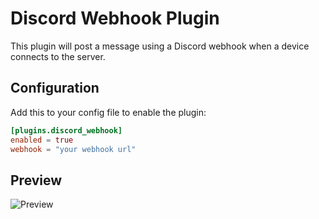 # Discord Webhook Plugin
This plugin will post a message using a Discord webhook when a device connects to the server.

## Configuration
Add this to your config file to enable the plugin:
```toml
[plugins.discord_webhook]
enabled = true
webhook = "your webhook url"
```

## Preview
![Preview](preview.png)